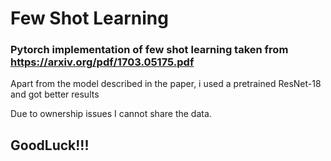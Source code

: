 # Few Shot Learning

### Pytorch implementation of few shot learning taken from https://arxiv.org/pdf/1703.05175.pdf

Apart from the model described in the paper, i used a pretrained ResNet-18 and got better results

Due to ownership issues I cannot share the data.

## GoodLuck!!!
